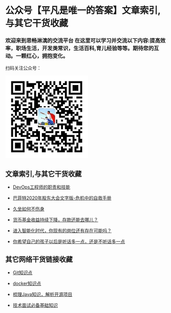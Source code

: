 # 公众号【平凡是唯一的答案】文章索引,与其它干货收藏

### 欢迎来到思畅淋漓的交流平台 在这里可以学习并交流以下内容:提高效率，职场生活，开发类常识，生活百科,育儿经验等等。期待您的互动。一颗红心，拥抱变化。
扫码关注公众号：


![qrcode](pics/qrcode.jpg)

文章索引,与其它干货收藏
---

- [DevOps工程师的职责和技能](
https://mp.weixin.qq.com/s?__biz=MzI2NDQ2NTYwNg==&mid=2247483697&idx=1&sn=57bb2afa1dfcd5994e5a41759b2b27ea&chksm=eaad7c98dddaf58ea51194092f3e3abe4072878518fecee79dffff7b2f4a0279259b9eb00217&token=540008332&lang=zh_CN#rd)


- [巴菲特2020年股东大会文字版-危机中的自救手册](
https://mp.weixin.qq.com/s?__biz=MzI2NDQ2NTYwNg==&mid=2247483691&idx=1&sn=2c5b4c905ca1e66c4a2c40179e2ad55f&chksm=eaad7c82dddaf594af8653b16f0f15482c6b861da0d7560e31becbd76e296af3844fcadbbe1a&token=540008332&lang=zh_CN#rd)

- [久坐如何不伤身](https://mp.weixin.qq.com/s?__biz=MzI2NDQ2NTYwNg==&mid=2247483684&idx=1&sn=f49879735fec1464483333de9a4664e7&chksm=eaad7c8ddddaf59b0a779fa95dde4827b32299198443a221a6fbdbd5266cb1c9f13fef76681e&token=540008332&lang=zh_CN#rd)

- [货币基金收益持续下降，存款还能去哪儿？](
https://mp.weixin.qq.com/s?__biz=MzI2NDQ2NTYwNg==&mid=2247483676&idx=1&sn=98d497c87be274c387f5e2b3997a6b98&chksm=eaad7cb5dddaf5a3c1673d0a7bcc454da6b28a9de31950af7345f250dd77e41380204caccbf9&token=540008332&lang=zh_CN#rd)


- [进入智能化时代，你现有的岗位还有存在可能吗？](https://mp.weixin.qq.com/s?__biz=MzI2NDQ2NTYwNg==&mid=2247483670&idx=1&sn=6e72aed68cab2aa6ce0aad8a099ce7b4&chksm=eaad7cbfdddaf5a9ce7973cf50d7036a00d16a6248d0dddbbbc356e64c9810bfaba9806ca014&token=540008332&lang=zh_CN#rd)


- [你希望自己的孩子以后是听话多一点，还是不听话多一点](https://mp.weixin.qq.com/s?__biz=MzI2NDQ2NTYwNg==&mid=2247483659&idx=1&sn=081523996688fcea22d5795b942e962d&chksm=eaad7ca2dddaf5b4ca446b9f282614d1cabd152d3badf512d3d076ba42e69cbc3e3088045325&token=540008332&lang=zh_CN#rd)

其它网络干货链接收藏
---

- [Git知识点](https://github.com/CyC2018/CS-Notes/blob/master/docs/notes/Git.md)

- [docker知识点](https://github.com/CyC2018/CS-Notes/blob/master/docs/notes/Docker.md)

- [梳理Java知识，解析开源项目](https://github.com/wangsic/JavaIndex)

- [技术面试必备基础知识](https://github.com/eryajf/CS-Notes)